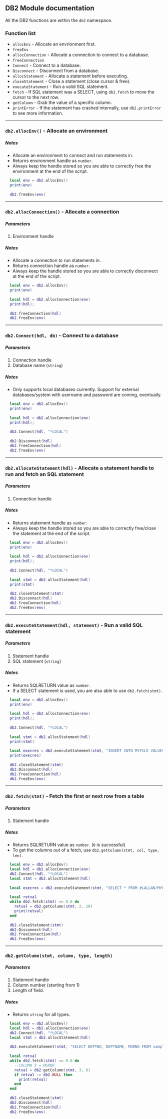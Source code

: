 ## DB2 Module documentation

All the DB2 functions are within the `db2` namespace.

### Function list

* `allocEnv` - Allocate an envrionment first.
* `freeEnv`
* `allocConnection` - Allocate a connection to connect to a database.
* `freeConnection`
* `Connect` - Connect to a database.
* `Disconnect` - Disconnect from a database.
* `allocStatement` - Allocate a statement before executing.
* `closeStatement` - Close a statement (close cursor & free).
* `executeStatement` - Run a valid SQL statement.
* `fetch` - If SQL statement was a SELECT, using `db2.fetch` to move the cursor to the next row.
* `getColumn` - Grab the value of a specific column.
* `printError` - If the statement has crashed internally, use `db2.printError` to see more information.

***

### `db2.allocEnv()` - Allocate an environment

##### Notes

* Allocate an environment to connect and run statements in.
* Returns environment handle as `number`.
* Always keep the handle stored so you are able to correctly free the environment at the end of the script.

```lua
  local env = db2.allocEnv()
  print(env)
  
  db2.freeEnv(env)
```

***

### `db2.allocConnection()` - Allocate a connection

##### Parameters

1. Environment handle

##### Notes

* Allocate a connection to run statements in.
* Returns connection handle as `number`.
* Always keep the handle stored so you are able to correctly disconnect at the end of the script.

```lua
  local env = db2.allocEnv()
  print(env)
  
  local hdl = db2.allocConnection(env)
  print(hdl);
  
  db2.freeConnection(hdl)
  db2.freeEnv(env)
```

***

### `db2.Connect(hdl, db)` - Connect to a database

##### Parameters

1. Connection handle
2. Database name (`string`)

##### Notes

* Only supports local databases currently. Support for external databases/system with username and password are coming, eventually.

```lua
  local env = db2.allocEnv()
  print(env)
  
  local hdl = db2.allocConnection(env)
  print(hdl);
  
  db2.Connect(hdl, "*LOCAL")
  
  db2.Disconnect(hdl)
  db2.freeConnection(hdl)
  db2.freeEnv(env)
```

***

### `db2.allocateStatement(hdl)` - Allocate a statement handle to run and fetch an SQL statement

##### Parameters

1. Connection handle

##### Notes

* Returns statement handle as `number`.
* Always keep the handle stored so you are able to correctly free/close the statement at the end of the script.

```lua
  local env = db2.allocEnv()
  print(env)
  
  local hdl = db2.allocConnection(env)
  print(hdl);
  
  db2.Connect(hdl, "*LOCAL")
  
  local stmt = db2.allocStatement(hdl)
  print(stmt)
  
  db2.closeStatement(stmt)
  db2.Disconnect(hdl)
  db2.freeConnection(hdl)
  db2.freeEnv(env)
```

***

### `db2.executeStatement(hdl, statement)` - Run a valid SQL statement

##### Parameters

1. Statement handle
2. SQL statement (`string`)

##### Notes

* Returns SQLRETURN value as `number`.
* If a SELECT statement is used, you are also able to use `db2.fetch(stmt)`.

```lua
  local env = db2.allocEnv()
  print(env)
  
  local hdl = db2.allocConnection(env)
  print(hdl);
  
  db2.Connect(hdl, "*LOCAL")
  
  local stmt = db2.allocStatement(hdl)
  print(stmt)
  
  local execres = db2.executeStatement(stmt, "INSERT INTO MYFILE VALUES('Goodbye', 1234.57)") 
  print(execres)
  
  db2.closeStatement(stmt)
  db2.Disconnect(hdl)
  db2.freeConnection(hdl)
  db2.freeEnv(env)
```

***

### `db2.fetch(stmt)` - Fetch the first or next row from a table

##### Parameters

1. Statement handle

##### Notes

* Returns SQLRETURN value as `number`. (`0` is successful)
* To get the columns out of a fetch, use `db2.getColumn(stmt, col, type, len)`.

```lua
  local env = db2.allocEnv()
  local hdl = db2.allocConnection(env)
  db2.Connect(hdl, "*LOCAL")
  local stmt = db2.allocStatement(hdl)
  
  local execres = db2.executeStatement(stmt, "SELECT * FROM #LALLAN/MYFILE") 
  
  local retval
  while db2.fetch(stmt) == 0.0 do
    retval = db2.getColumn(stmt, 2, 10)
    print(retval)
  end
  
  db2.closeStatement(stmt)
  db2.Disconnect(hdl)
  db2.freeConnection(hdl)
  db2.freeEnv(env)
```

***

### `db2.getColumn(stmt, column, type, length)`

##### Parameters

1. Statement handle
2. Column number (starting from 1)
3. Length of field.

##### Notes

* Returns `string` for all types.

```lua
  local env = db2.allocEnv()
  local hdl = db2.allocConnection(env)
  db2.Connect(hdl, "*LOCAL")
  local stmt = db2.allocStatement(hdl)
  
  db2.executeStatement(stmt, "SELECT DEPTNO, DEPTNAME, MGRNO FROM sample/DEPARTMENT")
  
  local retval
  while db2.fetch(stmt) == 0.0 do
    --COLUMN 3 = MGRNO
    retval = db2.getColumn(stmt, 3, 6)
    if retval ~= db2.NULL then
      print(retval)
    end
  end
  
  db2.closeStatement(stmt)
  db2.Disconnect(hdl)
  db2.freeConnection(hdl)
  db2.freeEnv(env)
```

